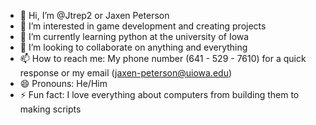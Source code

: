 - 👋 Hi, I’m @Jtrep2 or Jaxen Peterson
- 👀 I’m interested in game development and creating projects
- 🌱 I’m currently learning python at the university of Iowa
- 💞️ I’m looking to collaborate on anything and everything
- 📫 How to reach me: My phone number (641 - 529 - 7610) for a quick response or my email (jaxen-peterson@uiowa.edu)
- 😄 Pronouns: He/Him
- ⚡ Fun fact: I love everything about computers from building them to making scripts

<!---
Jtrep2/Jtrep2 is a ✨ special ✨ repository because its `README.md` (this file) appears on your GitHub profile.
You can click the Preview link to take a look at your changes.
--->
